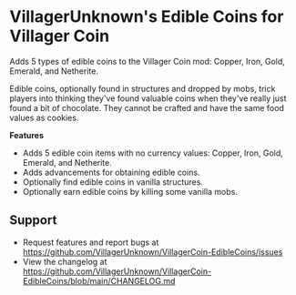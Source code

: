 # VillagerUnknown's Edible Coins for Villager Coin

Adds 5 types of edible coins to the Villager Coin mod: Copper, Iron, Gold, Emerald, and Netherite.

Edible coins, optionally found in structures and dropped by mobs, trick players into thinking they've found valuable coins when they've really just found a bit of chocolate.
They cannot be crafted and have the same food values as cookies.

**Features**

* Adds 5 edible coin items with no currency values: Copper, Iron, Gold, Emerald, and Netherite.
* Adds advancements for obtaining edible coins.
* Optionally find edible coins in vanilla structures.
* Optionally earn edible coins by killing some vanilla mobs.

## Support

* Request features and report bugs at https://github.com/VillagerUnknown/VillagerCoin-EdibleCoins/issues
* View the changelog at https://github.com/VillagerUnknown/VillagerCoin-EdibleCoins/blob/main/CHANGELOG.md